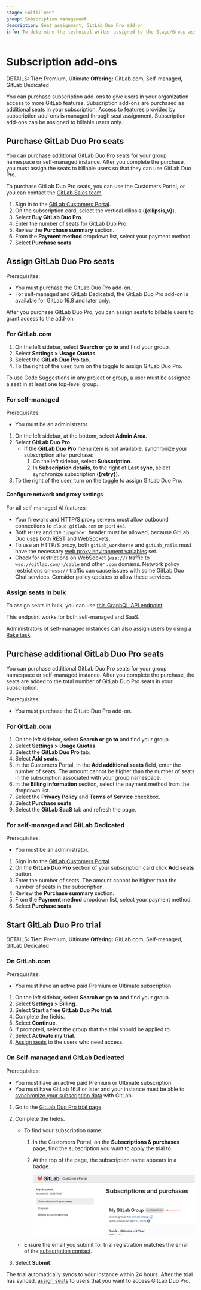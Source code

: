 ```yaml
---
stage: Fulfillment
group: Subscription management
description: Seat assignment, GitLab Duo Pro add-on
info: To determine the technical writer assigned to the Stage/Group associated with this page, see https://handbook.gitlab.com/handbook/product/ux/technical-writing/#assignments
---
```


# Subscription add-ons

DETAILS:
**Tier:** Premium, Ultimate
**Offering:** GitLab.com, Self-managed, GitLab Dedicated

You can purchase subscription add-ons to give users in your organization access to more GitLab features.
Subscription add-ons are purchased as additional seats in your subscription.
Access to features provided by subscription add-ons is managed through seat assignment. Subscription
add-ons can be assigned to billable users only.

## Purchase GitLab Duo Pro seats

You can purchase additional GitLab Duo Pro seats for your group namespace or self-managed instance. After you complete the purchase,
you must assign the seats to billable users so that they can use GitLab Duo Pro.

To purchase GitLab Duo Pro seats, you can use the Customers Portal, or you can contact the [GitLab Sales team](https://about.gitlab.com/solutions/gitlab-duo-pro/sales/).

1. Sign in to the [GitLab Customers Portal](https://customers.gitlab.com/).
1. On the subscription card, select the vertical ellipsis (**{ellipsis_v}**).
1. Select **Buy GitLab Duo Pro**.
1. Enter the number of seats for GitLab Duo Pro.
1. Review the **Purchase summary** section.
1. From the **Payment method** dropdown list, select your payment method.
1. Select **Purchase seats**.

## Assign GitLab Duo Pro seats

Prerequisites:

- You must purchase the GitLab Duo Pro add-on.
- For self-managed and GitLab Dedicated, the GitLab Duo Pro add-on is available for GitLab 16.8 and later only.

After you purchase GitLab Duo Pro, you can assign seats to billable users to grant access to the add-on.

### For GitLab.com

1. On the left sidebar, select **Search or go to** and find your group.
1. Select **Settings > Usage Quotas**.
1. Select the **GitLab Duo Pro** tab.
1. To the right of the user, turn on the toggle to assign GitLab Duo Pro.

To use Code Suggestions in any project or group, a user must be assigned a seat in at least one top-level group.

### For self-managed

Prerequisites:

- You must be an administrator.

1. On the left sidebar, at the bottom, select **Admin Area**.
1. Select **GitLab Duo Pro**.
   - If the **GitLab Duo Pro** menu item is not available, synchronize your subscription
   after purchase:
     1. On the left sidebar, select **Subscription**.
     1. In **Subscription details**, to the right of **Last sync**, select
     synchronize subscription (**{retry}**).
1. To the right of the user, turn on the toggle to assign GitLab Duo Pro.

#### Configure network and proxy settings

For all self-managed AI features:

- Your firewalls and HTTP/S proxy servers must allow outbound connections
  to `cloud.gitlab.com` on port `443`.
- Both `HTTP2` and the `'upgrade'` header must be allowed, because GitLab Duo
  uses both REST and WebSockets.
- To use an HTTP/S proxy, both `gitLab_workhorse` and `gitLab_rails` must have the necessary
  [web proxy environment variables](https://docs.gitlab.com/omnibus/settings/environment-variables.html) set.
- Check for restrictions on WebSocket (`wss://`) traffic to `wss://gitlab.com/-/cable` and other `.com` domains.
  Network policy restrictions on `wss://` traffic can cause issues with some GitLab Duo Chat
  services. Consider policy updates to allow these services.

### Assign seats in bulk

To assign seats in bulk, you can use [this GraphQL API endpoint](../api/graphql/reference/index.md#mutationuseraddonassignmentcreate).

This endpoint works for both self-managed and SaaS.

Administrators of self-managed instances can also assign users by using a [Rake task](../raketasks/user_management.md#bulk-assign-users-to-gitlab-duo-pro).

## Purchase additional GitLab Duo Pro seats

You can purchase additional GitLab Duo Pro seats for your group namespace or self-managed instance. After you complete the purchase, the seats are added to the total number of GitLab Duo Pro seats in your subscription.

Prerequisites:

- You must purchase the GitLab Duo Pro add-on.

### For GitLab.com

1. On the left sidebar, select **Search or go to** and find your group.
1. Select **Settings > Usage Quotas**.
1. Select the **GitLab Duo Pro** tab.
1. Select **Add seats**.
1. In the Customers Portal, in the **Add additional seats** field, enter the number of seats. The amount
   cannot be higher than the number of seats in the subscription associated with your group namespace.
1. In the **Billing information** section, select the payment method from the dropdown list.
1. Select the **Privacy Policy** and **Terms of Service** checkbox.
1. Select **Purchase seats**.
1. Select the **GitLab SaaS** tab and refresh the page.

### For self-managed and GitLab Dedicated

Prerequisites:

- You must be an administrator.

1. Sign in to the [GitLab Customers Portal](https://customers.gitlab.com/).
1. On the **GitLab Duo Pro** section of your subscription card click **Add seats** button.
1. Enter the number of seats. The amount cannot be higher than the number of seats in the subscription.
1. Review the **Purchase summary** section.
1. From the **Payment method** dropdown list, select your payment method.
1. Select **Purchase seats**.

## Start GitLab Duo Pro trial

DETAILS:
**Tier:** Premium, Ultimate
**Offering:** GitLab.com, Self-managed, GitLab Dedicated

### On GitLab.com

Prerequisites:

- You must have an active paid Premium or Ultimate subscription.

1. On the left sidebar, select **Search or go to** and find your group.
1. Select **Settings > Billing**.
1. Select **Start a free GitLab Duo Pro trial**.
1. Complete the fields.
1. Select **Continue**.
1. If prompted, select the group that the trial should be applied to.
1. Select **Activate my trial**.
1. [Assign seats](#assign-gitlab-duo-pro-seats) to the users who need access.

### On Self-managed and GitLab Dedicated

Prerequisites:

- You must have an active paid Premium or Ultimate subscription.
- You must have GitLab 16.8 or later and your instance must be able to [synchronize your subscription data](self_managed/index.md#subscription-data-synchronization) with GitLab.

1. Go to the [GitLab Duo Pro trial page](http://about.gitlab.com/solutions/gitlab-duo-pro/self-managed-and-gitlab-dedicated-trial).
1. Complete the fields.

   - To find your subscription name:
     1. In the Customers Portal, on the **Subscriptions & purchases** page, find the subscription you want to apply the trial to.
     1. At the top of the page, the subscription name appears in a badge.

        ![Subscription name](img/subscription_name.png)
   - Ensure the email you submit for trial registration matches the email of the [subscription contact](customers_portal.md#change-your-subscription-contact).
1. Select **Submit**.

The trial automatically syncs to your instance within 24 hours. After the trial has synced, [assign seats](#assign-gitlab-duo-pro-seats) to users that you want to access GitLab Duo Pro.
